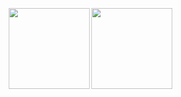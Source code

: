 <p align="center" height="240">
  <img height="160" src="https://github-readme-stats-one-bice.vercel.app/api?username=hearttomoooon&show_icons=true" />
  <img height="160" src="https://github-readme-stats.vercel.app/api/top-langs/?username=hearttomoooon&count_private=true&show_icons=true&hide_border=false&layout=compact"/>
</p>
